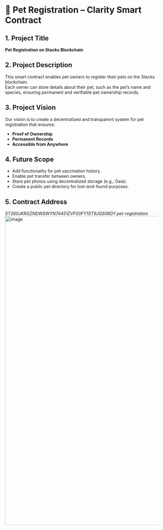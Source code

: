 # 🐾 Pet Registration – Clarity Smart Contract

## 1. Project Title
**Pet Registration on Stacks Blockchain**

## 2. Project Description
This smart contract enables pet owners to register their pets on the Stacks blockchain.  
Each owner can store details about their pet, such as the pet’s name and species, ensuring permanent and verifiable pet ownership records.

## 3. Project Vision
Our vision is to create a decentralized and transparent system for pet registration that ensures:
- **Proof of Ownership**
- **Permanent Records**
- **Accessible from Anywhere**

## 4. Future Scope
- Add functionality for pet vaccination history.
- Enable pet transfer between owners.
- Store pet photos using decentralized storage (e.g., Gaia).
- Create a public pet directory for lost-and-found purposes.

## 5. Contract Address
*ST260JKRGZNDWSWYN74451ZVF00FY1ST9JQS06DY.pet-registration*
<img width="1917" height="1018" alt="image" src="https://github.com/user-attachments/assets/6b44740d-336e-420c-b5ee-36210d3fe374" />

